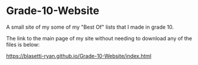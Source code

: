 # Grade-10-Website
A small site of my some of my "Best Of" lists that I made in grade 10.

The link to the main page of my site without needing to download any of the files is below:

https://blasetti-ryan.github.io/Grade-10-Website/index.html
